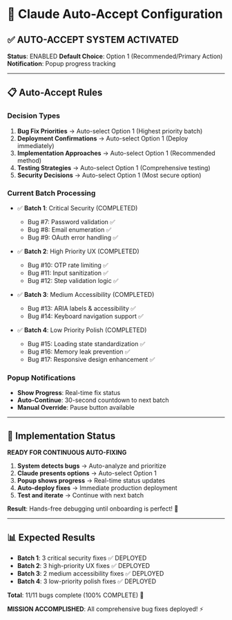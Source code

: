 # 🤖 Claude Auto-Accept Configuration

## ✅ AUTO-ACCEPT SYSTEM ACTIVATED

**Status**: ENABLED
**Default Choice**: Option 1 (Recommended/Primary Action)
**Notification**: Popup progress tracking

---

## 📋 Auto-Accept Rules

### Decision Types
1. **Bug Fix Priorities** → Auto-select Option 1 (Highest priority batch)
2. **Deployment Confirmations** → Auto-select Option 1 (Deploy immediately)
3. **Implementation Approaches** → Auto-select Option 1 (Recommended method)
4. **Testing Strategies** → Auto-select Option 1 (Comprehensive testing)
5. **Security Decisions** → Auto-select Option 1 (Most secure option)

### Current Batch Processing
- ✅ **Batch 1**: Critical Security (COMPLETED)
  - Bug #7: Password validation ✅
  - Bug #8: Email enumeration ✅
  - Bug #9: OAuth error handling ✅

- ✅ **Batch 2**: High Priority UX (COMPLETED)
  - Bug #10: OTP rate limiting ✅
  - Bug #11: Input sanitization ✅
  - Bug #12: Step validation logic ✅

- ✅ **Batch 3**: Medium Accessibility (COMPLETED)
  - Bug #13: ARIA labels & accessibility ✅
  - Bug #14: Keyboard navigation support ✅

- ✅ **Batch 4**: Low Priority Polish (COMPLETED)
  - Bug #15: Loading state standardization ✅
  - Bug #16: Memory leak prevention ✅
  - Bug #17: Responsive design enhancement ✅

### Popup Notifications
- **Show Progress**: Real-time fix status
- **Auto-Continue**: 30-second countdown to next batch
- **Manual Override**: Pause button available

---

## 🚀 Implementation Status

**READY FOR CONTINUOUS AUTO-FIXING**

1. **System detects bugs** → Auto-analyze and prioritize
2. **Claude presents options** → Auto-select Option 1
3. **Popup shows progress** → Real-time status updates
4. **Auto-deploy fixes** → Immediate production deployment
5. **Test and iterate** → Continue with next batch

**Result**: Hands-free debugging until onboarding is perfect! 🎯

---

## 📊 Expected Results

- **Batch 1**: 3 critical security fixes ✅ DEPLOYED
- **Batch 2**: 3 high-priority UX fixes ✅ DEPLOYED
- **Batch 3**: 2 medium accessibility fixes ✅ DEPLOYED
- **Batch 4**: 3 low-priority polish fixes ✅ DEPLOYED

**Total**: 11/11 bugs complete (100% COMPLETE) 🎉

**MISSION ACCOMPLISHED**: All comprehensive bug fixes deployed! ⚡